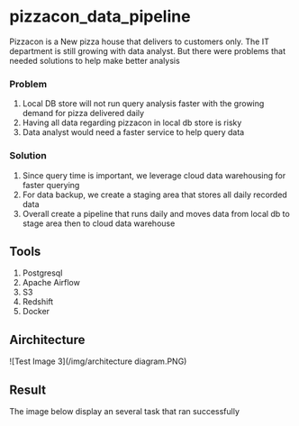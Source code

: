 # pizzacon_data_pipeline
Pizzacon is a New pizza house that delivers to customers only. The IT department is still growing with data analyst. But there were problems that needed solutions to help make better analysis 

### Problem

1. Local DB store will not run query analysis faster with the growing demand for pizza delivered daily
2. Having all data regarding pizzacon in local db store is risky
3. Data analyst would need a faster service to help query data

### Solution
1. Since query time is important, we leverage cloud data warehousing for faster querying
2. For data backup, we create a staging area that stores all daily recorded data
3. Overall create a pipeline that runs daily and moves data from local db to stage area then to cloud data warehouse


## Tools
1. Postgresql
2. Apache Airflow
3. S3
4. Redshift
5. Docker

## Airchitecture
![Test Image 3](/img/architecture diagram.PNG)


## Result
The image below display an several task that ran successfully
